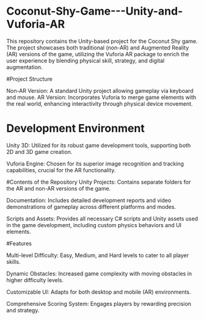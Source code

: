 # Coconut-Shy-Game---Unity-and-Vuforia-AR
This repository contains the Unity-based project for the Coconut Shy game. The project showcases both traditional (non-AR) and Augmented Reality (AR) versions of the game, utilizing the Vuforia AR package to enrich the user experience by blending physical skill, strategy, and digital augmentation.

#Project Structure

Non-AR Version: A standard Unity project allowing gameplay via keyboard and mouse.
AR Version: Incorporates Vuforia to merge game elements with the real world, enhancing interactivity through physical device movement.


# Development Environment
Unity 3D: Utilized for its robust game development tools, supporting both 2D and 3D game creation.

Vuforia Engine: Chosen for its superior image recognition and tracking capabilities, crucial for the AR functionality.


#Contents of the Repository
Unity Projects: Contains separate folders for the AR and non-AR versions of the game.

Documentation: Includes detailed development reports and video demonstrations of gameplay across different platforms and modes.

Scripts and Assets: Provides all necessary C# scripts and Unity assets used in the game development, including custom physics behaviors and UI elements.


#Features

Multi-level Difficulty: Easy, Medium, and Hard levels to cater to all player skills.

Dynamic Obstacles: Increased game complexity with moving obstacles in higher difficulty levels.

Customizable UI: Adapts for both desktop and mobile (AR) environments.

Comprehensive Scoring System: Engages players by rewarding precision and strategy.



